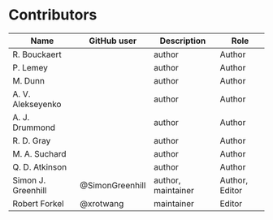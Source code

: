 # Contributors

Name                           | GitHub user | Description | Role
---                            | ---         | --- | ---
R. Bouckaert                   |  | author | Author
P. Lemey                       |  | author | Author
M. Dunn                        |  | author | Author
A. V. Alekseyenko              |  | author | Author
A. J. Drummond                 |  | author | Author
R. D. Gray                     |  | author | Author
M. A. Suchard                  |  | author | Author
Q. D. Atkinson                 |  | author | Author
Simon J. Greenhill             | @SimonGreenhill | author, maintainer | Author, Editor
Robert Forkel | @xrotwang | maintainer | Editor

